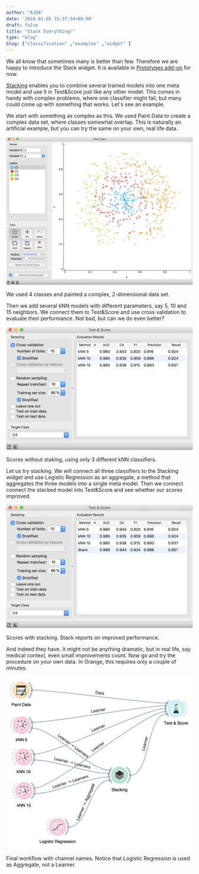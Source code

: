 ```yaml
---
author: "AJDA"
date: '2018-01-05 15:37:34+00:00'
draft: false
title: "Stack Everything!"
type: "blog"
blog: ["classification" ,"examples" ,"widget" ]
---
```


We all know that sometimes many is better than few. Therefore we are happy to introduce the Stack widget. It is available in [Prototypes add-on](https://github.com/biolab/orange3-prototypes) for now.

[Stacking](https://www.kdnuggets.com/2017/02/stacking-models-imropved-predictions.html) enables you to combine several trained models into one meta model and use it in Test&Score just like any other model. This comes in handy with complex problems, where one classifier might fail, but many could come up with something that works. Let's see an example.

We start with something as complex as this. We used Paint Data to create a complex data set, where classes somewhat overlap. This is naturally an artificial example, but you can try the same on your own, real life data.

![](Screen-Shot-2018-01-05-at-16.19.58.png)

We used 4 classes and painted a complex, 2-dimensional data set.



Then we add several kNN models with different parameters, say 5, 10 and 15 neighbors. We connect them to Test&Score and use cross validation to evaluate their performance. Not bad, but can we do even better?

![](Screen-Shot-2018-01-05-at-16.23.08.png)

Scores without staking, using only 3 different kNN classifiers.



Let us try stacking. We will connect all three classifiers to the Stacking widget and use Logistic Regression as an aggregate, a method that aggregates the three models into a single meta model. Then we connect connect the stacked model into Test&Score and see whether our scores improved.

![](Screen-Shot-2018-01-05-at-16.29.03.png)

Scores with stacking. Stack reports on improved performance.



And indeed they have. It might not be anything dramatic, but in real life, say medical context, even small improvements count. Now go and try the procedure on your own data. In Orange, this requires only a couple of minutes.

![](Screen-Shot-2018-01-05-at-16.31.01.png)

Final workflow with channel names. Notice that Logistic Regression is used as Aggregate, not a Learner.
